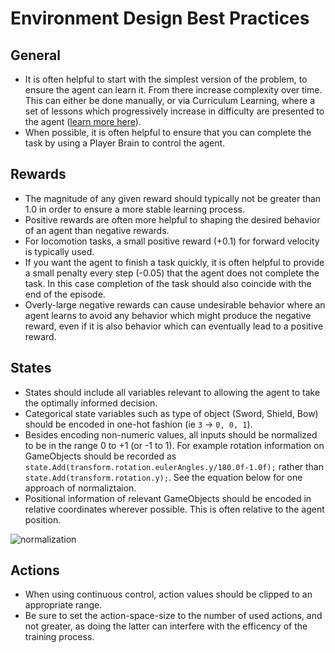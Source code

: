 # Environment Design Best Practices

## General
* It is often helpful to start with the simplest version of the problem, to ensure the agent can learn it. From there increase
complexity over time. This can either be done manually, or via Curriculum Learning, where a set of lessons which progressively increase in difficulty are presented to the agent ([learn more here](../docs/curriculum.md)).
* When possible, it is often helpful to ensure that you can complete the task by using a Player Brain to control the agent.

## Rewards
* The magnitude of any given reward should typically not be greater than 1.0 in order to ensure a more stable learning process.
* Positive rewards are often more helpful to shaping the desired behavior of an agent than negative rewards.
* For locomotion tasks, a small positive reward (+0.1) for forward velocity is typically used. 
* If you want the agent to finish a task quickly, it is often helpful to provide a small penalty every step (-0.05) that the agent does not complete the task. In this case completion of the task should also coincide with the end of the episode.
* Overly-large negative rewards can cause undesirable behavior where an agent learns to avoid any behavior which might produce the negative reward, even if it is also behavior which can eventually lead to a positive reward.

## States
* States should include all variables relevant to allowing the agent to take the optimally informed decision.
* Categorical state variables such as type of object (Sword, Shield, Bow) should be encoded in one-hot fashion (ie `3` -> `0, 0, 1`).
* Besides encoding non-numeric values, all inputs should be normalized to be in the range 0 to +1 (or -1 to 1). For example rotation information on GameObjects should be recorded as `state.Add(transform.rotation.eulerAngles.y/180.0f-1.0f);` rather than `state.Add(transform.rotation.y);`. See the equation below for one approach of normaliztaion. 
* Positional information of relevant GameObjects should be encoded in relative coordinates wherever possible. This is often relative to the agent position.

![normalization](../images/normalization.png)

## Actions
* When using continuous control, action values should be clipped to an appropriate range.
* Be sure to set the action-space-size to the number of used actions, and not greater, as doing the latter can interfere with the efficency of the training process.
